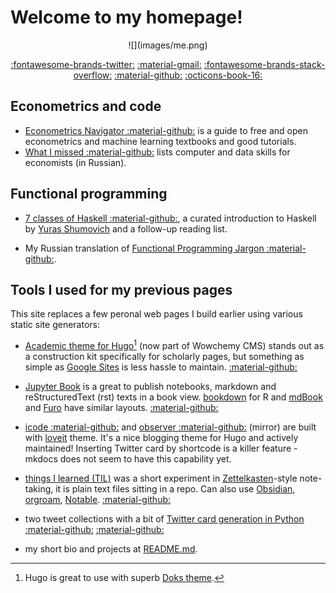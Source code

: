 # Welcome to my homepage!

<center>![](images/me.png)

[:fontawesome-brands-twitter:](https://twitter.com/PogrebnyakE)
[:material-gmail:](mailto:e.pogrebnyak@gmail.com)
[:fontawesome-brands-stack-overflow:](https://stackoverflow.com/users/1758363/evgeny)
[:material-github:](https://github.com/epogrebnyak)
[:octicons-book-16:](https://scholar.google.com/citations?HN162ykAAAAJ=&user=HN162ykAAAAJ)

</center>

## Econometrics and code

- [Econometrics Navigator :material-github:](https://trics.me/) is a guide to free and open econometrics and machine learning textbooks and good tutorials.
- [What I missed :material-github:](https://github.com/epogrebnyak/what-I-missed) lists
  computer and data skills for economists (in Russian).

## Functional programming

- [7 classes of Haskell :material-github:][hs], a curated introduction to Haskell by [Yuras Shumovich](https://twitter.com/shumovichy) and a follow-up reading list.

[hs]: https://github.com/epogrebnyak/haskell-intro

- My Russian translation of [Functional Programming Jargon :material-github:](https://epogrebnyak.github.io/functional-programming-jargon/).

## Tools I used for my previous pages

This site replaces a few peronal web pages I build earlier using various static site generators:

- [Academic theme for Hugo][academic][^1] (now part of Wowchemy CMS) stands out as a construction kit specifically for scholarly pages, but something as simple as [Google Sites][sites] is less hassle to maintain. [:material-github:](github.com/epogrebnyak/homepage)

[academic]: https://github.com/wowchemy/starter-hugo-academic

[^1]: Hugo is great to use with superb [Doks theme](https://getdoks.org/).

[sites]: https://sites.google.com/new

- [Jupyter Book](https://jupyterbook.org/intro.html) is a great to publish notebooks, markdown and reStructuredText (rst) texts in a book view. [bookdown](https://bookdown.org/) for R and [mdBook](https://github.com/rust-lang/mdBook) and [Furo](https://pradyunsg.me/furo/quickstart/) have similar layouts. [:material-github:](https://github.com/epogrebnyak/learn)

- [icode :material-github:](https://epogrebnyak.github.io/icode/) and [observer :material-github:](https://epogrebnyak.gitlab.io/observer/) (mirror) are built with [loveit](https://hugoloveit.com/) theme. It's a nice blogging theme for Hugo and actively maintained! Inserting Twitter card by shortcode is a killer feature - mkdocs does not seem to have this capability yet.

- [things I learned (TIL)](https://github.com/epogrebnyak/til) was a short experiment in [Zettelkasten][z]-style note-taking, it is plain text files sitting in a repo. Can also use
  [Obsidian](https://obsidian.md/), [orgroam](https://www.orgroam.com/), [Notable](https://notable.app/). [:material-github:](https://github.com/epogrebnyak/til)

[z]: https://en.wikipedia.org/wiki/Zettelkasten

- two tweet collections with a bit of [Twitter card generation in
  Python](https://github.com/epogrebnyak/topics/blob/main/convert.py)
  [:material-github:](https://epogrebnyak.github.io/topics/)
  [:material-github:](https://epogrebnyak.gitlab.io/retweets)

- my short bio and projects at [README.md](https://github.com/epogrebnyak/epogrebnyak).
